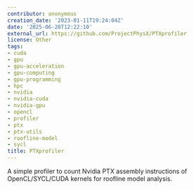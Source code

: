 ```yaml
---
contributor: anonymous
creation_date: '2023-01-11T19:24:04Z'
date: '2025-06-20T12:22:10'
external_url: https://github.com/ProjectPhysX/PTXprofiler
license: Other
tags:
- cuda
- gpu
- gpu-acceleration
- gpu-computing
- gpu-programming
- hpc
- nvidia
- nvidia-cuda
- nvidia-gpu
- opencl
- profiler
- ptx
- ptx-utils
- roofline-model
- sycl
title: PTXprofiler
---
```


A simple profiler to count Nvidia PTX assembly instructions of OpenCL/SYCL/CUDA kernels for
roofline model analysis.
